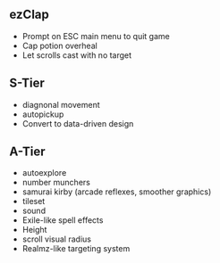 ## ezClap

-  Prompt on ESC main menu to quit game
-  Cap potion overheal
-  Let scrolls cast with no target

## S-Tier

-  diagnonal movement
-  autopickup
-  Convert to data-driven design

## A-Tier

-  autoexplore
-  number munchers
-  samurai kirby (arcade reflexes, smoother graphics)
-  tileset
-  sound
-  Exile-like spell effects
-  Height
- scroll visual radius
- Realmz-like targeting system
